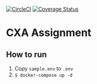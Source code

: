 [![CircleCI](https://circleci.com/gh/vanpho93/cxa-assigment.svg?style=svg)](https://circleci.com/gh/vanpho93/cxa-assigment)
[![Coverage Status](https://coveralls.io/repos/github/vanpho93/cxa-assigment/badge.svg?branch=master)](https://coveralls.io/github/vanpho93/cxa-assigment?branch=master)

# CXA Assignment

## How to run
1. Copy `sample.env` to `.env`
2. `$ docker-compose up -d`
